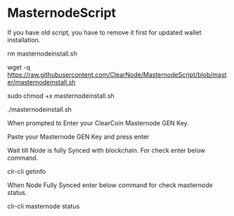 # MasternodeScript

If you have old script, you have to remove it first for updated wallet installation.

rm masternodeinstall.sh

wget -q https://raw.githubusercontent.com/ClearNode/MasternodeScript/blob/master/masternodeinstall.sh

sudo chmod +x masternodeinstall.sh

./masternodeinstall.sh

When prompted to Enter your ClearCoin Masternode GEN Key.

Paste your Masternode GEN Key and press enter

Wait till Node is fully Synced with blockchain. For check enter below command.

clr-cli getinfo

When Node Fully Synced enter below command for check masternode status.

clr-cli masternode status
